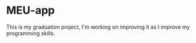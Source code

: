 # MEU-app
This is my graduation project, I'm working on improving it as I improve my programming skills.
